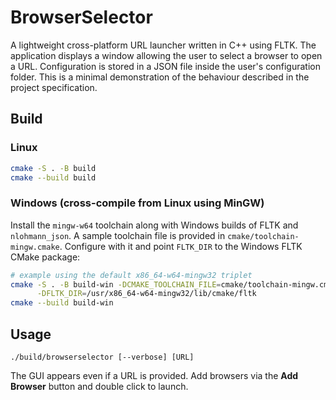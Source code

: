 # BrowserSelector

A lightweight cross-platform URL launcher written in C++ using FLTK. The
application displays a window allowing the user to select a browser to open a
URL. Configuration is stored in a JSON file inside the user's configuration
folder. This is a minimal demonstration of the behaviour described in the
project specification.

## Build

### Linux

```sh
cmake -S . -B build
cmake --build build
```

### Windows (cross-compile from Linux using MinGW)

Install the `mingw-w64` toolchain along with Windows builds of FLTK and
`nlohmann_json`. A sample toolchain file is provided in
`cmake/toolchain-mingw.cmake`. Configure with it and point `FLTK_DIR` to the
Windows FLTK CMake package:

```sh
# example using the default x86_64-w64-mingw32 triplet
cmake -S . -B build-win -DCMAKE_TOOLCHAIN_FILE=cmake/toolchain-mingw.cmake \
      -DFLTK_DIR=/usr/x86_64-w64-mingw32/lib/cmake/fltk
cmake --build build-win
```

## Usage

```
./build/browserselector [--verbose] [URL]
```

The GUI appears even if a URL is provided. Add browsers via the **Add Browser**
button and double click to launch.
